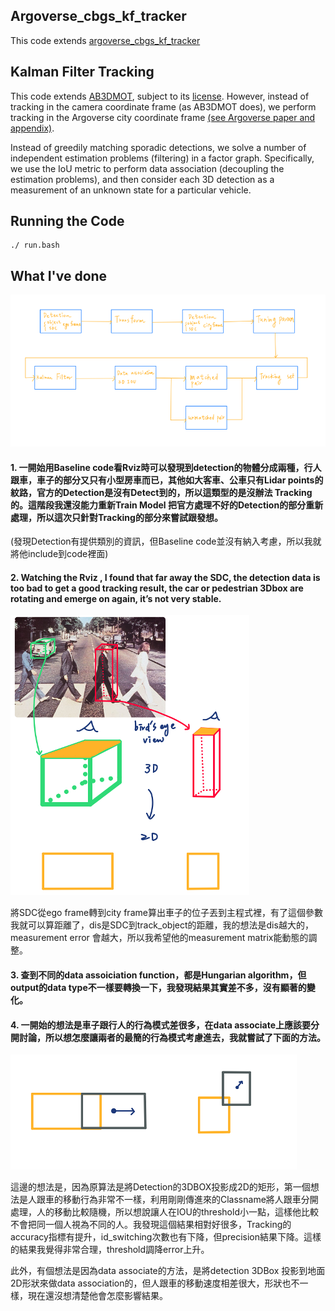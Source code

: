 
## Argoverse_cbgs_kf_tracker
This code extends [argoverse_cbgs_kf_tracker](https://github.com/johnwlambert/argoverse_cbgs_kf_tracker)

## Kalman Filter Tracking
This code extends [AB3DMOT](https://github.com/xinshuoweng/AB3DMOT), subject to its [license](https://github.com/xinshuoweng/AB3DMOT/blob/master/LICENSE). However, instead of tracking in the camera coordinate frame (as AB3DMOT does), we perform tracking in the Argoverse city coordinate frame [(see Argoverse paper and appendix)](https://arxiv.org/abs/1911.02620).

Instead of greedily matching sporadic detections, we solve a number of independent estimation problems (filtering) in a factor graph. Specifically, we use the IoU metric to perform data association (decoupling the estimation problems), and then consider each 3D detection as a measurement of an unknown state for a particular vehicle.


## Running the Code

```
./ run.bash
```

## What I've done
![image1](https://github.com/KaiYin77/Tracking_argo/blob/main/pipeline.png)
#### 1.  一開始用Baseline code看Rviz時可以發現到detection的物體分成兩種，行人跟車，車子的部分又只有小型房車而已，其他如大客車、公車只有Lidar points的紋路，官方的Detection是沒有Detect到的，所以這類型的是沒辦法 Tracking的。這階段我還沒能力重新Train Model 把官方處理不好的Detection的部分重新處理，所以這次只針對Tracking的部分來嘗試跟發想。

(發現Detection有提供類別的資訊，但Baseline code並沒有納入考慮，所以我就將他include到code裡面)

#### 2.  Watching the Rviz , I found that far away the SDC, the detection data is too bad to get a good tracking result, the car or pedestrian 3Dbox are rotating and emerge on again,  it’s not very stable. 
![image1](https://github.com/KaiYin77/Tracking_argo/blob/main/3d-2d.png)

將SDC從ego frame轉到city frame算出車子的位子丟到主程式裡，有了這個參數我就可以算距離了，dis是SDC到track_object的距離，我的想法是dis越大的，measurement error 會越大，所以我希望他的measurement matrix能動態的調整。

#### 3.  查到不同的data assoiciation function，都是Hungarian algorithm，但output的data type不一樣要轉換一下，我發現結果其實差不多，沒有顯著的變化。


#### 4.  一開始的想法是車子跟行人的行為模式差很多，在data associate上應該要分開討論，所以想怎麼讓兩者的最簡的行為模式考慮進去，我就嘗試了下面的方法。
![image](https://github.com/KaiYin77/Tracking_argo/blob/main/iou.png)

這邊的想法是，因為原算法是將Detection的3DBOX投影成2D的矩形，第一個想法是人跟車的移動行為非常不一樣，利用剛剛傳進來的Classname將人跟車分開處理，人的移動比較隨機，所以想說讓人在IOU的threshold小一點，這樣他比較不會把同一個人視為不同的人。我發現這個結果相對好很多，Tracking的accuracy指標有提升，id_switching次數也有下降，但precision結果下降。這樣的結果我覺得非常合理，threshold調降error上升。

此外，有個想法是因為data associate的方法，是將detection 3DBox 投影到地面2D形狀來做data association的，但人跟車的移動速度相差很大，形狀也不一樣，現在還沒想清楚他會怎麼影響結果。
